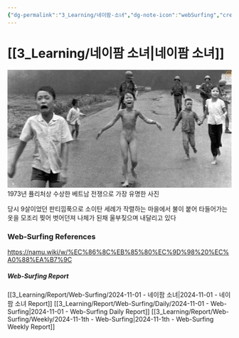 ```yaml
---
{"dg-permalink":"3_Learning/네이팜-소녀","dg-note-icon":"webSurfing","created-date":"2024-11-01 10:15:00 am","date":"2024-11-01","type":"web-surfing","tags":["web-surfing"],"aliases":null,"img":"https://pds.joongang.co.kr/news/component/htmlphoto_mmdata/202206/08/7d5d6965-9a24-4f49-a77b-03e0f3e801b0.jpg","dg-publish":true,"permalink":"/3_Learning/네이팜-소녀/","dgPassFrontmatter":true,"noteIcon":"webSurfing"}
---
```



# [[3_Learning/네이팜 소녀\|네이팜 소녀]]
![Utilities/Images/Pasted image 20241101101504.jpeg](/img/user/Utilities/Images/Pasted%20image%2020241101101504.jpeg)
1973년 퓰리처상 수상한 베트남 전쟁으로 가장 유명한 사진

당시 9살이었던 판티낌푹으로 소이탄 세례가 작렬하는 마을에서 불이 붙어 타들어가는 옷을 모조리 찢어 벗어던져 나체가 된채 울부짖으며 내달리고 있다





















### Web-Surfing References
https://namu.wiki/w/%EC%86%8C%EB%85%80%EC%9D%98%20%EC%A0%88%EA%B7%9C
##### Web-Surfing Report
[[3_Learning/Report/Web-Surfing/2024-11-01 - 네이팜 소녀\|2024-11-01 - 네이팜 소녀 Report]]
[[3_Learning/Report/Web-Surfing/Daily/2024-11-01 - Web-Surfing\|2024-11-01 - Web-Surfing Daily Report]]
[[3_Learning/Report/Web-Surfing/Weekly/2024-11-1th - Web-Surfing\|2024-11-1th - Web-Surfing Weekly Report]]

